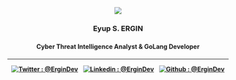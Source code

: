<p align="center">
  <a href="https://eyupergin.com"><img align="center" height="200" src="https://github.com/EyupErgin/EyupErgin/blob/main/img/imemojim2.png" /></a>  
  <h3 align="center"> Eyup S. ERGIN <h3>
  <h4 align="center"> Cyber Threat Intelligence Analyst & GoLang Developer <h4>
<p>

---

<p align="center">
    <a target="_blank" href="https://twitter.com/ErginDev" ><img height="25" src="https://seeklogo.com/images/T/twitter-icon-circle-black-logo-35827D553B-seeklogo.com.png" alt="Twitter : @ErginDev"></a>
    <a target="_blank" href="https://github.com/ErginDev" ><img height="5" src="https://raw.githubusercontent.com/ErginDev/ErginDev/main/img/blank.png" alt="Github : @ErginDev"></a>
    <a target="_blank" href="https://www.linkedin.com/in/eyupergin/" ><img height="25" src="https://seeklogo.com/images/L/linkedin-icon-logo-32AA14A009-seeklogo.com.png" alt="Linkedin : @ErginDev"></a>
      <a target="_blank" href="https://github.com/ErginDev" ><img height="5" src="https://raw.githubusercontent.com/ErginDev/ErginDev/main/img/blank.png" alt="Github : @ErginDev"></a>
    <a target="_blank" href="https://github.com/ErginDev" ><img height="25" src="https://seeklogo.com/images/G/github-logo-7880D80B8D-seeklogo.com.png" alt="Github : @ErginDev"></a>
